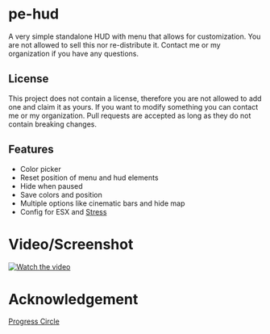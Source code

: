 # pe-hud

A very simple standalone HUD with menu that allows for customization. You are not allowed to sell this nor re-distribute it. Contact me or my organization if you have any questions.

## License
This project does not contain a license, therefore you are not allowed to add one and claim it as yours. If you want to modify something you can contact me or my organization. Pull requests are accepted as long as they do not contain breaking changes.

## Features
 - Color picker
 - Reset position of menu and hud elements
 - Hide when paused
 - Save colors and position
 - Multiple options like cinematic bars and hide map
 - Config for ESX and [Stress](https://github.com/utkuali/Stress-System-by-utku)

# Video/Screenshot
[![Watch the video](https://imgur.com/a/zvRMjZl.png)](https://streamable.com/xtfytg)

# Acknowledgement
[Progress Circle](https://github.com/nafing/esx_nafing_hud/blob/master/html/main.js#L59)
